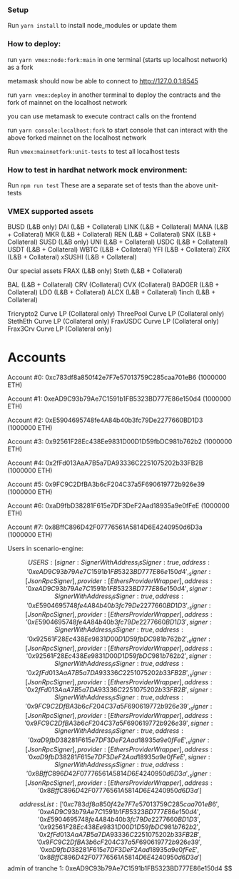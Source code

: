 ### Setup

Run `yarn install` to install node_modules or update them

### How to deploy:

run `yarn vmex:node:fork:main` in one terminal (starts up localhost network) as a fork

metamask should now be able to connect to http://127.0.0.1:8545

run `yarn vmex:deploy` in another terminal to deploy the contracts and the fork of mainnet on the localhost network

you can use metamask to execute contract calls on the frontend

run `yarn console:localhost:fork` to start console that can interact with the above forked mainnet on the localhost network

Run `vmex:mainnetfork:unit-tests` to test all localhost tests

### How to test in hardhat network mock environment:

Run `npm run test`
These are a separate set of tests than the above unit-tests

### VMEX supported assets

BUSD (L&B only)
DAI (L&B + Collateral)
LINK (L&B + Collateral)
MANA (L&B + Collateral)
MKR (L&B + Collateral)
REN (L&B + Collateral)
SNX (L&B + Collateral)
SUSD (L&B only)
UNI (L&B + Collateral)
USDC (L&B + Collateral)
USDT (L&B + Collateral)
WBTC (L&B + Collateral)
YFI (L&B + Collateral)
ZRX (L&B + Collateral)
xSUSHI (L&B + Collateral)

Our special assets
FRAX (L&B only)
Steth (L&B + Collateral)

BAL (L&B + Collateral)
CRV (Collateral)
CVX (Collateral)
BADGER (L&B + Collateral)
LDO (L&B + Collateral)
ALCX (L&B + Collateral)
1inch (L&B + Collateral)

Tricrypto2 Curve LP (Collateral only)
ThreePool Curve LP (Collateral only)
StethEth Curve LP (Collateral only)
FraxUSDC Curve LP (Collateral only)
Frax3Crv Curve LP (Collateral only)

# Accounts

Account #0: 0xc783df8a850f42e7F7e57013759C285caa701eB6 (1000000 ETH)

Account #1: 0xeAD9C93b79Ae7C1591b1FB5323BD777E86e150d4 (1000000 ETH)

Account #2: 0xE5904695748fe4A84b40b3fc79De2277660BD1D3 (1000000 ETH)

Account #3: 0x92561F28Ec438Ee9831D00D1D59fbDC981b762b2 (1000000 ETH)

Account #4: 0x2fFd013AaA7B5a7DA93336C2251075202b33FB2B (1000000 ETH)

Account #5: 0x9FC9C2DfBA3b6cF204C37a5F690619772b926e39 (1000000 ETH)

Account #6: 0xaD9fbD38281F615e7DF3DeF2Aad18935a9e0fFeE (1000000 ETH)

Account #7: 0x8BffC896D42F07776561A5814D6E4240950d6D3a (1000000 ETH)

Users in scenario-engine:

$$
USERS:  [
  {
    signer: SignerWithAddress {
      _isSigner: true,
      address: '0xeAD9C93b79Ae7C1591b1FB5323BD777E86e150d4',
      _signer: [JsonRpcSigner],
      provider: [EthersProviderWrapper]
    },
    address: '0xeAD9C93b79Ae7C1591b1FB5323BD777E86e150d4'
  },
  {
    signer: SignerWithAddress {
      _isSigner: true,
      address: '0xE5904695748fe4A84b40b3fc79De2277660BD1D3',
      _signer: [JsonRpcSigner],
      provider: [EthersProviderWrapper]
    },
    address: '0xE5904695748fe4A84b40b3fc79De2277660BD1D3'
  },
  {
    signer: SignerWithAddress {
      _isSigner: true,
      address: '0x92561F28Ec438Ee9831D00D1D59fbDC981b762b2',
      _signer: [JsonRpcSigner],
      provider: [EthersProviderWrapper]
    },
    address: '0x92561F28Ec438Ee9831D00D1D59fbDC981b762b2'
  },
  {
    signer: SignerWithAddress {
      _isSigner: true,
      address: '0x2fFd013AaA7B5a7DA93336C2251075202b33FB2B',
      _signer: [JsonRpcSigner],
      provider: [EthersProviderWrapper]
    },
    address: '0x2fFd013AaA7B5a7DA93336C2251075202b33FB2B'
  },
  {
    signer: SignerWithAddress {
      _isSigner: true,
      address: '0x9FC9C2DfBA3b6cF204C37a5F690619772b926e39',
      _signer: [JsonRpcSigner],
      provider: [EthersProviderWrapper]
    },
    address: '0x9FC9C2DfBA3b6cF204C37a5F690619772b926e39'
  },
  {
    signer: SignerWithAddress {
      _isSigner: true,
      address: '0xaD9fbD38281F615e7DF3DeF2Aad18935a9e0fFeE',
      _signer: [JsonRpcSigner],
      provider: [EthersProviderWrapper]
    },
    address: '0xaD9fbD38281F615e7DF3DeF2Aad18935a9e0fFeE'
  },
  {
    signer: SignerWithAddress {
      _isSigner: true,
      address: '0x8BffC896D42F07776561A5814D6E4240950d6D3a',
      _signer: [JsonRpcSigner],
      provider: [EthersProviderWrapper]
    },
    address: '0x8BffC896D42F07776561A5814D6E4240950d6D3a'
  }
]
$$

$$
addressList:  [
  '0xc783df8a850f42e7F7e57013759C285caa701eB6',
  '0xeAD9C93b79Ae7C1591b1FB5323BD777E86e150d4',
  '0xE5904695748fe4A84b40b3fc79De2277660BD1D3',
  '0x92561F28Ec438Ee9831D00D1D59fbDC981b762b2',
  '0x2fFd013AaA7B5a7DA93336C2251075202b33FB2B',
  '0x9FC9C2DfBA3b6cF204C37a5F690619772b926e39',
  '0xaD9fbD38281F615e7DF3DeF2Aad18935a9e0fFeE',
  '0x8BffC896D42F07776561A5814D6E4240950d6D3a'
]
$$$$$$$$$$ admin of tranche 1:  0xeAD9C93b79Ae7C1591b1FB5323BD777E86e150d4
$$

$$
$$
